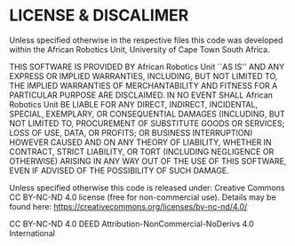 # LICENSE & DISCALIMER

Unless specified otherwise in the respective files this code was developed within the African Robotics Unit, University of Cape Town South Africa. 

THIS SOFTWARE IS PROVIDED BY African Robotics Unit ``AS IS'' AND ANY EXPRESS OR IMPLIED WARRANTIES, INCLUDING, BUT NOT LIMITED TO, THE IMPLIED WARRANTIES OF MERCHANTABILITY AND FITNESS FOR A PARTICULAR PURPOSE ARE DISCLAIMED. IN NO EVENT SHALL African Robotics Unit BE LIABLE FOR ANY DIRECT, INDIRECT, INCIDENTAL, SPECIAL, EXEMPLARY, OR CONSEQUENTIAL DAMAGES (INCLUDING, BUT NOT LIMITED TO, PROCUREMENT OF SUBSTITUTE GOODS OR SERVICES; LOSS OF USE, DATA, OR PROFITS; OR BUSINESS INTERRUPTION) HOWEVER CAUSED AND ON ANY THEORY OF LIABILITY, WHETHER IN CONTRACT, STRICT LIABILITY, OR TORT (INCLUDING NEGLIGENCE OR OTHERWISE) ARISING IN ANY WAY OUT OF THE USE OF THIS SOFTWARE, EVEN IF ADVISED OF THE POSSIBILITY OF SUCH DAMAGE.

Unless specified otherwise this code is released under:
 Creative Commons CC BY-NC-ND 4.0 license (free for non-commercial use). 
 Details may be found here: https://creativecommons.org/licenses/by-nc-nd/4.0/

CC BY-NC-ND 4.0 DEED
Attribution-NonCommercial-NoDerivs 4.0 International

